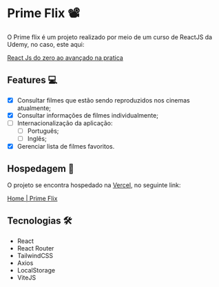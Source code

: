 # Prime Flix 📽️

O Prime flix é um projeto realizado por meio de um curso de ReactJS da Udemy, no caso, este aqui:

[React Js do zero ao avançado na pratica](https://www.udemy.com/course/curso-reactjs/)

## Features 💻

- [x] Consultar filmes que estão sendo reproduzidos nos cinemas atualmente;
- [x] Consultar informações de filmes individualmente;
- [ ] Internacionalização da aplicação:
  - [ ] Português;
  - [ ] Inglês;
- [x] Gerenciar lista de filmes favoritos.

## Hospedagem 🏨

O projeto se encontra hospedado na [Vercel](https://vercel.com), no seguinte link:

[Home | Prime Flix](https://prime-flix-h3rmel.vercel.app/)

## Tecnologias 🛠️

- React
- React Router
- TailwindCSS
- Axios
- LocalStorage
- ViteJS
